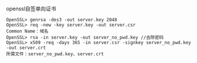 openssl自签单向证书

    OpenSSL> genrsa -des3 -out server.key 2048
    OpenSSL> req -new -key server.key -out server.csr
    Common Name：域名
    OpenSSL> rsa -in server.key -out server_no_pwd.key //去除密码
    OpenSSL> x509 -req -days 365 -in server.csr -signkey server_no_pwd.key -out server.crt
    所需文件：server_no_pwd.key、server.crt